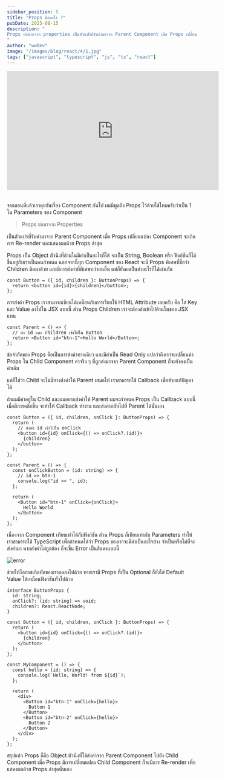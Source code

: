 ```yaml
---
sidebar_position: 5
title: "Props คืออะไร ?"
pubDate: 2025-08-15
description: "
Props ย่อมากจาก properties เป็นตัวแปรที่รับค่ามาจาก Parent Component เมื่อ Props เปลี่ยนแปลง Component จะเกิดการ Re-render และแสดงผลด้วย Props ล่าสุดครับ
"
author: "wwDev"
image: "/images/blog/react/4/1.jpg"
tags: ["javascript", "typescript", "js", "ts", "react"]
---
```


<div class="videoWrapper">
<iframe width="560" height="315" src="https://www.youtube.com/embed/b46BRDlWiNc?si=4y5ey0C-Hay3Hacz" title="YouTube video player" frameborder="0" allow="accelerometer; autoplay; clipboard-write; encrypted-media; gyroscope; picture-in-picture; web-share" referrerpolicy="strict-origin-when-cross-origin" allowfullscreen></iframe>
</div>

<br />

จากตอนที่แล้วเราคุยกันเรื่อง Component กันไป ผมมีพูดถึง Props ไว้ด้วยใช่ไหมครับว่าเป็น 1 ใน Parameters ของ Component

> Props ย่อมาจาก Properties

เป็นตัวแปรที่รับค่ามาจาก Parent Component เมื่อ Props เปลี่ยนแปลง Component จะเกิดการ Re-render และแสดงผลด้วย Props ล่าสุด

Props เป็น Object ตัวนึงที่ด้านในมีค่าเป็นอะไรก็ได้ จะเป็น String, Boolean หรือ ฟังก์ชันก็ได้ ขึ้นอยู่กับเราเป็นคนกำหนด นอกจากนี้ทุก Component ของ React จะมี Props พิเศษที่ชื่อว่า Children ติดมาด้วย และมีการส่งค่าที่พิเศษกว่าคนอื่น แต่ก็ยังคงเป็นค่าอะไรก็ได้เช่นกัน

```tsx
const Button = ({ id, children }: ButtonProps) => {
  return <button id={id}>{children}</button>;
};
```

การส่งค่า Props เราสามารถเขียนได้เหมือนกับการเรียกใช้ HTML Attribute เลยครับ คือ ใส่ Key และ Value ลงไปใน JSX แบบนี้ ส่วน Props Children เราจะต้องส่งเข้าไปด้านในของ JSX แทน

```tsx
const Parent = () => {
  // ส่ง id และ children เข้าไปใน Button
  return <Button id="btn-1">Hello World</Button>;
};
```

ข้อจำกัดของ Props คือเป็นการส่งค่าทางเดียว และมีค่าเป็น Read Only แปลว่าถึงเราจะเปลี่ยนค่า Props ใน Child Component ค่าจริง ๆ ที่ถูกส่งมาจาก Parent Component ก็จะยังคงเป็นค่าเดิม

แต่ก็ใช่ว่า Child จะไม่มีทางส่งค่าให้ Parent เสมอไป เราสามารถใช้ Callback เพื่อช่วยแก้ปัญหาได้

ถ้าผมมีค่าอยู่ใน Child และผมอยากส่งค่าให้ Parent ผมจะกำหนด Props เป็น Callback แบบนี้ เมื่อมีการคลิกขึ้น จะทำให้ Callback ทำงาน และส่งค่ากลับไปที่ Parent ได้นั่นเอง

```tsx
const Button = ({ id, children, onClick }: ButtonProps) => {
  return (
    // ส่งค่า id เข้าไปใน onClick
    <button id={id} onClick={() => onClick?.(id)}>
      {children}
    </button>
  );
};

const Parent = () => {
  const onClickButton = (id: string) => {
    // id >> btn-1
    console.log("id >> ", id);
  };

  return (
    <Button id="btn-1" onClick={onClick}>
      Hello World
    </Button>
  );
};
```

เนื่องจาก Component เทียบเท่าได้กับฟังก์ชัน ส่วน Props ก็เทียบเท่ากับ Parameters ทำให้เราสามารถใช้ TypeScript เพื่อกำหนดได้ว่า Props ของเราจะมีค่าเป็นอะไรบ้าง จำเป็นหรือไม่ที่จะส่งค่ามา หากส่งค่าไม่ถูกต้อง ก็จะขึ้น Error เป็นสีแดงแบบนี้

![error](/images/blog/react/4/2.png)

ช่วยให้โอกาสเกิดบัคของเราลดลงไปด้วย หากเรามี Props ที่เป็น Optional ก็ยังใส่ Default Value ได้เหมือนฟังก์ชันทั่วไปด้วย

```tsx
interface ButtonProps {
  id: string;
  onClick?: (id: string) => void;
  children?: React.ReactNode;
}

const Button = ({ id, children, onClick }: ButtonProps) => {
  return (
    <button id={id} onClick={() => onClick?.(id)}>
      {children}
    </button>
  );
};

const MyComponent = () => {
  const hello = (id: string) => {
    console.log(`Hello, World! from ${id}`);
  };

  return (
    <div>
      <Button id="btn-1" onClick={hello}>
        Button 1
      </Button>
      <Button id="btn-2" onClick={hello}>
        Button 2
      </Button>
    </div>
  );
};
```

สรุปแล้ว Props ก็คือ Object ตัวนึงที่ใช้ส่งค่าจาก Parent Component ไปยัง Child Component เมื่อ Props มีการเปลี่ยนแปลง Child Component ก็จะมีการ Re-render เพื่อแสดงผลด้วย Props ล่าสุดนั่นเอง
